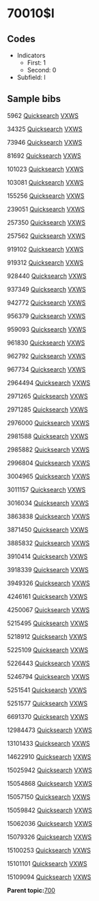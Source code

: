 # 70010$l

## Codes

-   Indicators
    -   First: 1
    -   Second: 0
-   Subfield: l

## Sample bibs

5962 [Quicksearch](https://search.library.yale.edu/catalog/5962) [VXWS](http://prodorbis.library.yale.edu:7014/vxws/GetHoldingsService?bibId=5962)

34325 [Quicksearch](https://search.library.yale.edu/catalog/34325) [VXWS](http://prodorbis.library.yale.edu:7014/vxws/GetHoldingsService?bibId=34325)

73946 [Quicksearch](https://search.library.yale.edu/catalog/73946) [VXWS](http://prodorbis.library.yale.edu:7014/vxws/GetHoldingsService?bibId=73946)

81692 [Quicksearch](https://search.library.yale.edu/catalog/81692) [VXWS](http://prodorbis.library.yale.edu:7014/vxws/GetHoldingsService?bibId=81692)

101023 [Quicksearch](https://search.library.yale.edu/catalog/101023) [VXWS](http://prodorbis.library.yale.edu:7014/vxws/GetHoldingsService?bibId=101023)

103081 [Quicksearch](https://search.library.yale.edu/catalog/103081) [VXWS](http://prodorbis.library.yale.edu:7014/vxws/GetHoldingsService?bibId=103081)

155256 [Quicksearch](https://search.library.yale.edu/catalog/155256) [VXWS](http://prodorbis.library.yale.edu:7014/vxws/GetHoldingsService?bibId=155256)

239051 [Quicksearch](https://search.library.yale.edu/catalog/239051) [VXWS](http://prodorbis.library.yale.edu:7014/vxws/GetHoldingsService?bibId=239051)

257350 [Quicksearch](https://search.library.yale.edu/catalog/257350) [VXWS](http://prodorbis.library.yale.edu:7014/vxws/GetHoldingsService?bibId=257350)

257562 [Quicksearch](https://search.library.yale.edu/catalog/257562) [VXWS](http://prodorbis.library.yale.edu:7014/vxws/GetHoldingsService?bibId=257562)

919102 [Quicksearch](https://search.library.yale.edu/catalog/919102) [VXWS](http://prodorbis.library.yale.edu:7014/vxws/GetHoldingsService?bibId=919102)

919312 [Quicksearch](https://search.library.yale.edu/catalog/919312) [VXWS](http://prodorbis.library.yale.edu:7014/vxws/GetHoldingsService?bibId=919312)

928440 [Quicksearch](https://search.library.yale.edu/catalog/928440) [VXWS](http://prodorbis.library.yale.edu:7014/vxws/GetHoldingsService?bibId=928440)

937349 [Quicksearch](https://search.library.yale.edu/catalog/937349) [VXWS](http://prodorbis.library.yale.edu:7014/vxws/GetHoldingsService?bibId=937349)

942772 [Quicksearch](https://search.library.yale.edu/catalog/942772) [VXWS](http://prodorbis.library.yale.edu:7014/vxws/GetHoldingsService?bibId=942772)

956379 [Quicksearch](https://search.library.yale.edu/catalog/956379) [VXWS](http://prodorbis.library.yale.edu:7014/vxws/GetHoldingsService?bibId=956379)

959093 [Quicksearch](https://search.library.yale.edu/catalog/959093) [VXWS](http://prodorbis.library.yale.edu:7014/vxws/GetHoldingsService?bibId=959093)

961830 [Quicksearch](https://search.library.yale.edu/catalog/961830) [VXWS](http://prodorbis.library.yale.edu:7014/vxws/GetHoldingsService?bibId=961830)

962792 [Quicksearch](https://search.library.yale.edu/catalog/962792) [VXWS](http://prodorbis.library.yale.edu:7014/vxws/GetHoldingsService?bibId=962792)

967734 [Quicksearch](https://search.library.yale.edu/catalog/967734) [VXWS](http://prodorbis.library.yale.edu:7014/vxws/GetHoldingsService?bibId=967734)

2964494 [Quicksearch](https://search.library.yale.edu/catalog/2964494) [VXWS](http://prodorbis.library.yale.edu:7014/vxws/GetHoldingsService?bibId=2964494)

2971265 [Quicksearch](https://search.library.yale.edu/catalog/2971265) [VXWS](http://prodorbis.library.yale.edu:7014/vxws/GetHoldingsService?bibId=2971265)

2971285 [Quicksearch](https://search.library.yale.edu/catalog/2971285) [VXWS](http://prodorbis.library.yale.edu:7014/vxws/GetHoldingsService?bibId=2971285)

2976000 [Quicksearch](https://search.library.yale.edu/catalog/2976000) [VXWS](http://prodorbis.library.yale.edu:7014/vxws/GetHoldingsService?bibId=2976000)

2981588 [Quicksearch](https://search.library.yale.edu/catalog/2981588) [VXWS](http://prodorbis.library.yale.edu:7014/vxws/GetHoldingsService?bibId=2981588)

2985882 [Quicksearch](https://search.library.yale.edu/catalog/2985882) [VXWS](http://prodorbis.library.yale.edu:7014/vxws/GetHoldingsService?bibId=2985882)

2996804 [Quicksearch](https://search.library.yale.edu/catalog/2996804) [VXWS](http://prodorbis.library.yale.edu:7014/vxws/GetHoldingsService?bibId=2996804)

3004965 [Quicksearch](https://search.library.yale.edu/catalog/3004965) [VXWS](http://prodorbis.library.yale.edu:7014/vxws/GetHoldingsService?bibId=3004965)

3011157 [Quicksearch](https://search.library.yale.edu/catalog/3011157) [VXWS](http://prodorbis.library.yale.edu:7014/vxws/GetHoldingsService?bibId=3011157)

3016034 [Quicksearch](https://search.library.yale.edu/catalog/3016034) [VXWS](http://prodorbis.library.yale.edu:7014/vxws/GetHoldingsService?bibId=3016034)

3863838 [Quicksearch](https://search.library.yale.edu/catalog/3863838) [VXWS](http://prodorbis.library.yale.edu:7014/vxws/GetHoldingsService?bibId=3863838)

3871450 [Quicksearch](https://search.library.yale.edu/catalog/3871450) [VXWS](http://prodorbis.library.yale.edu:7014/vxws/GetHoldingsService?bibId=3871450)

3885832 [Quicksearch](https://search.library.yale.edu/catalog/3885832) [VXWS](http://prodorbis.library.yale.edu:7014/vxws/GetHoldingsService?bibId=3885832)

3910414 [Quicksearch](https://search.library.yale.edu/catalog/3910414) [VXWS](http://prodorbis.library.yale.edu:7014/vxws/GetHoldingsService?bibId=3910414)

3918339 [Quicksearch](https://search.library.yale.edu/catalog/3918339) [VXWS](http://prodorbis.library.yale.edu:7014/vxws/GetHoldingsService?bibId=3918339)

3949326 [Quicksearch](https://search.library.yale.edu/catalog/3949326) [VXWS](http://prodorbis.library.yale.edu:7014/vxws/GetHoldingsService?bibId=3949326)

4246161 [Quicksearch](https://search.library.yale.edu/catalog/4246161) [VXWS](http://prodorbis.library.yale.edu:7014/vxws/GetHoldingsService?bibId=4246161)

4250067 [Quicksearch](https://search.library.yale.edu/catalog/4250067) [VXWS](http://prodorbis.library.yale.edu:7014/vxws/GetHoldingsService?bibId=4250067)

5215495 [Quicksearch](https://search.library.yale.edu/catalog/5215495) [VXWS](http://prodorbis.library.yale.edu:7014/vxws/GetHoldingsService?bibId=5215495)

5218912 [Quicksearch](https://search.library.yale.edu/catalog/5218912) [VXWS](http://prodorbis.library.yale.edu:7014/vxws/GetHoldingsService?bibId=5218912)

5225109 [Quicksearch](https://search.library.yale.edu/catalog/5225109) [VXWS](http://prodorbis.library.yale.edu:7014/vxws/GetHoldingsService?bibId=5225109)

5226443 [Quicksearch](https://search.library.yale.edu/catalog/5226443) [VXWS](http://prodorbis.library.yale.edu:7014/vxws/GetHoldingsService?bibId=5226443)

5246794 [Quicksearch](https://search.library.yale.edu/catalog/5246794) [VXWS](http://prodorbis.library.yale.edu:7014/vxws/GetHoldingsService?bibId=5246794)

5251541 [Quicksearch](https://search.library.yale.edu/catalog/5251541) [VXWS](http://prodorbis.library.yale.edu:7014/vxws/GetHoldingsService?bibId=5251541)

5251577 [Quicksearch](https://search.library.yale.edu/catalog/5251577) [VXWS](http://prodorbis.library.yale.edu:7014/vxws/GetHoldingsService?bibId=5251577)

6691370 [Quicksearch](https://search.library.yale.edu/catalog/6691370) [VXWS](http://prodorbis.library.yale.edu:7014/vxws/GetHoldingsService?bibId=6691370)

12984473 [Quicksearch](https://search.library.yale.edu/catalog/12984473) [VXWS](http://prodorbis.library.yale.edu:7014/vxws/GetHoldingsService?bibId=12984473)

13101433 [Quicksearch](https://search.library.yale.edu/catalog/13101433) [VXWS](http://prodorbis.library.yale.edu:7014/vxws/GetHoldingsService?bibId=13101433)

14622910 [Quicksearch](https://search.library.yale.edu/catalog/14622910) [VXWS](http://prodorbis.library.yale.edu:7014/vxws/GetHoldingsService?bibId=14622910)

15025942 [Quicksearch](https://search.library.yale.edu/catalog/15025942) [VXWS](http://prodorbis.library.yale.edu:7014/vxws/GetHoldingsService?bibId=15025942)

15054868 [Quicksearch](https://search.library.yale.edu/catalog/15054868) [VXWS](http://prodorbis.library.yale.edu:7014/vxws/GetHoldingsService?bibId=15054868)

15057150 [Quicksearch](https://search.library.yale.edu/catalog/15057150) [VXWS](http://prodorbis.library.yale.edu:7014/vxws/GetHoldingsService?bibId=15057150)

15059842 [Quicksearch](https://search.library.yale.edu/catalog/15059842) [VXWS](http://prodorbis.library.yale.edu:7014/vxws/GetHoldingsService?bibId=15059842)

15062036 [Quicksearch](https://search.library.yale.edu/catalog/15062036) [VXWS](http://prodorbis.library.yale.edu:7014/vxws/GetHoldingsService?bibId=15062036)

15079326 [Quicksearch](https://search.library.yale.edu/catalog/15079326) [VXWS](http://prodorbis.library.yale.edu:7014/vxws/GetHoldingsService?bibId=15079326)

15100253 [Quicksearch](https://search.library.yale.edu/catalog/15100253) [VXWS](http://prodorbis.library.yale.edu:7014/vxws/GetHoldingsService?bibId=15100253)

15101101 [Quicksearch](https://search.library.yale.edu/catalog/15101101) [VXWS](http://prodorbis.library.yale.edu:7014/vxws/GetHoldingsService?bibId=15101101)

15109094 [Quicksearch](https://search.library.yale.edu/catalog/15109094) [VXWS](http://prodorbis.library.yale.edu:7014/vxws/GetHoldingsService?bibId=15109094)

**Parent topic:**[700](../../tags/700/700.md)

